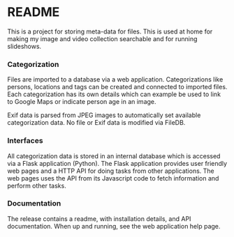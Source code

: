 # README #

This is a project for storing meta-data for files. This is used at home for making my image and video collection searchable and for running slideshows.

### Categorization ###

Files are imported to a database via a web application. Categorizations like persons, locations and tags can be created and connected to imported files. Each categorization has its own details which can example be used to link to Google Maps or indicate person age in an image.

Exif data is parsed from JPEG images to automatically set available categorization data. No file or Exif data is modified via FileDB.

### Interfaces ###

All categorization data is stored in an internal database which is accessed via a Flask application (Python). The Flask application provides user friendly web pages and a HTTP API for doing tasks from other applications. The web pages uses the API from its Javascript code to fetch information and perform other tasks.

### Documentation ###

The release contains a readme, with installation details, and API documentation. When up and running, see the web application help page.